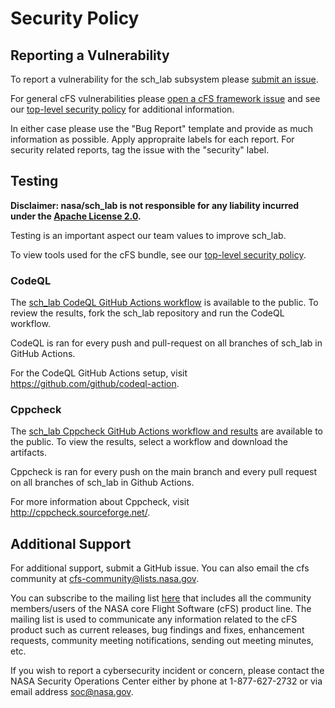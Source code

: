 # Security Policy

## Reporting a Vulnerability

To report a vulnerability for the sch_lab subsystem please [submit an issue](https://github.com/nasa/sch_lab/issues/new/choose).

For general cFS vulnerabilities please [open a cFS framework issue](https://github.com/nasa/cfs/issues/new/choose) and see our [top-level security policy](https://github.com/nasa/cFS/security/policy) for additional information.

In either case please use the "Bug Report" template and provide as much information as possible. Apply appropraite labels for each report. For security related reports, tag the issue with the "security" label.

## Testing

**Disclaimer: nasa/sch_lab is not responsible for any liability incurred under the [Apache License 2.0](https://github.com/nasa/sch_lab/blob/main/LICENSE).**

Testing is an important aspect our team values to improve sch_lab. 

To view tools used for the cFS bundle, see our [top-level security policy](https://github.com/nasa/cFS/security/policy). 

### CodeQL

The [sch_lab CodeQL GitHub Actions workflow](https://github.com/nasa/sch_lab/actions/workflows/codeql-build.yml) is available to the public. To review the results, fork the sch_lab repository and run the CodeQL workflow. 

CodeQL is ran for every push and pull-request on all branches of sch_lab in GitHub Actions. 

For the CodeQL GitHub Actions setup, visit https://github.com/github/codeql-action. 

### Cppcheck

The [sch_lab Cppcheck GitHub Actions workflow and results](https://github.com/nasa/sch_lab/actions/workflows/static-analysis.yml) are available to the public. To view the results, select a workflow and download the artifacts. 

Cppcheck is ran for every push on the main branch and every pull request on all branches of sch_lab in Github Actions. 

For more information about Cppcheck, visit http://cppcheck.sourceforge.net/.

## Additional Support

For additional support, submit a GitHub issue. You can also email the cfs community at cfs-community@lists.nasa.gov. 

You can subscribe to the mailing list [here](https://lists.nasa.gov/mailman/listinfo/cfs-community) that includes all the community members/users of the NASA core Flight Software (cFS) product line. The mailing list is used to communicate any information related to the cFS product such as current releases, bug findings and fixes, enhancement requests, community meeting notifications, sending out meeting minutes, etc.

If you wish to report a cybersecurity incident or concern, please contact the NASA Security Operations Center either by phone at 1-877-627-2732 or via email address soc@nasa.gov.
